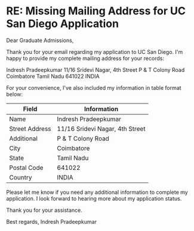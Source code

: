 # RE: Missing Mailing Address for UC San Diego Application

Dear Graduate Admissions,

Thank you for your email regarding my application to UC San Diego. I'm happy to provide my complete mailing address for your records:

Indresh Pradeepkumar
11/16 Sridevi Nagar, 4th Street
P & T Colony Road
Coimbatore
Tamil Nadu 641022
INDIA

For your convenience, I've also included my information in table format below:

| Field          | Information                                    |
|----------------|------------------------------------------------|
| Name           | Indresh Pradeepkumar                           |
| Street Address | 11/16 Sridevi Nagar, 4th Street                |
| Additional     | P & T Colony Road                              |
| City           | Coimbatore                                     |
| State          | Tamil Nadu                                     |
| Postal Code    | 641022                                         |
| Country        | INDIA                                          |

Please let me know if you need any additional information to complete my application. I look forward to hearing more about my application status.

Thank you for your assistance.

Best regards,
Indresh Pradeepkumar
